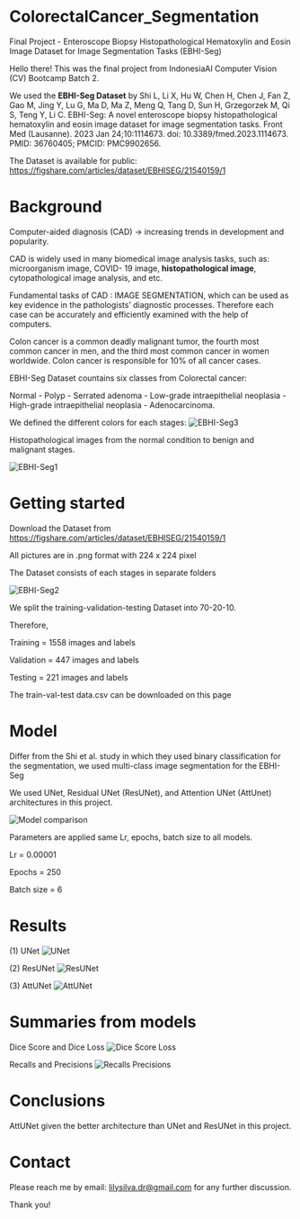 # ColorectalCancer_Segmentation

Final Project - Enteroscope Biopsy Histopathological Hematoxylin and Eosin Image Dataset for Image Segmentation Tasks (EBHI-Seg)


Hello there! This was the final project from IndonesiaAI Computer Vision (CV) Bootcamp Batch 2.


We used the **EBHI-Seg Dataset** by Shi L, Li X, Hu W, Chen H, Chen J, Fan Z, Gao M, Jing Y, Lu G, Ma D, Ma Z, Meng Q, Tang D, Sun H, Grzegorzek M, Qi S, Teng Y, Li C. EBHI-Seg: A novel enteroscope biopsy histopathological hematoxylin and eosin image dataset for image segmentation tasks. Front Med (Lausanne). 2023 Jan 24;10:1114673. doi: 10.3389/fmed.2023.1114673. PMID: 36760405; PMCID: PMC9902656.


The Dataset is available for public: 
https://figshare.com/articles/dataset/EBHISEG/21540159/1

# Background

Computer-aided diagnosis (CAD) → increasing trends in development and popularity.

CAD is widely used in many biomedical image analysis tasks, such as: microorganism image, COVID- 19 image, **histopathological image**, cytopathological image analysis, and etc.

Fundamental tasks of CAD : IMAGE SEGMENTATION, which can be used as key evidence in the pathologists’ diagnostic processes. Therefore each case can be accurately and efficiently examined with the help of computers.



Colon cancer is a common deadly malignant tumor, the fourth most common cancer in men, and the third most common cancer in women worldwide. Colon cancer is responsible for 10% of all cancer cases.

EBHI-Seg Dataset countains six classes from Colorectal cancer:

Normal - Polyp - Serrated adenoma - Low-grade intraepithelial neoplasia - High-grade intraepithelial neoplasia - Adenocarcinoma.

We defined the different colors for each stages:
![EBHI-Seg3](https://github.com/LSardiani/ColorectalCancer_Segmentation/assets/135226112/fe22aa5f-3c95-43f4-9667-7226ac6a23e3)


Histopathological images from the normal condition to benign and malignant stages.

![EBHI-Seg1](https://github.com/LSardiani/ColorectalCancer_Segmentation/assets/135226112/7d94c45b-e5c1-43b4-b096-2136962979b1)


# Getting started

Download the Dataset from https://figshare.com/articles/dataset/EBHISEG/21540159/1

All pictures are in .png format with 224 x 224 pixel

The Dataset consists of each stages in separate folders

![EBHI-Seg2](https://github.com/LSardiani/ColorectalCancer_Segmentation/assets/135226112/22f0059e-8d6d-4b28-a9b7-88a3ec47ec2a)

We split the training-validation-testing Dataset into 70-20-10.

Therefore,

Training = 1558 images and labels

Validation = 447 images and labels

Testing = 221 images and labels

The train-val-test data.csv can be downloaded on this page


# Model
Differ from the Shi et al. study in which they used binary classification for the segmentation, we used multi-class image segmentation for the EBHI-Seg

We used UNet, Residual UNet (ResUNet), and Attention UNet (AttUnet) architectures in this project.

![Model comparison](https://github.com/LSardiani/ColorectalCancer_Segmentation/assets/135226112/ee5dcbb4-8354-43fd-bdef-647c2c798fce)

Parameters are applied same Lr, epochs, batch size to all models.

Lr = 0.00001

Epochs = 250

Batch size = 6


# Results

(1) UNet
![UNet](https://github.com/LSardiani/ColorectalCancer_Segmentation/assets/135226112/fad5726b-725e-4348-9143-40fe4c3d43cd)


(2) ResUNet
![ResUNet](https://github.com/LSardiani/ColorectalCancer_Segmentation/assets/135226112/9912b7ed-d324-43d7-af4a-0d6bcc491ec8)


(3) AttUNet
![AttUNet](https://github.com/LSardiani/ColorectalCancer_Segmentation/assets/135226112/8e201bcf-fef8-4d00-b1db-0223b4028c1e)


# Summaries from models

Dice Score and Dice Loss
![Dice Score Loss](https://github.com/LSardiani/ColorectalCancer_Segmentation/assets/135226112/88f3e75c-65a3-4820-b302-5f87cebcd045)

Recalls and Precisions
![Recalls Precisions](https://github.com/LSardiani/ColorectalCancer_Segmentation/assets/135226112/9d7ace90-d062-49a9-9266-84e21a01b2cd)


# Conclusions
AttUNet given the better architecture than UNet and ResUNet in this project.

# Contact

Please reach me by email: lilysilva.dr@gmail.com for any further discussion.

Thank you!
